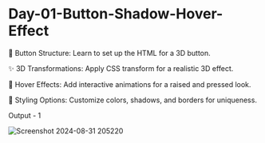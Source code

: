 # Day-01-Button-Shadow-Hover-Effect

🔧 Button Structure: Learn to set up the HTML for a 3D button.

✨ 3D Transformations: Apply CSS transform for a realistic 3D effect.

🎨 Hover Effects: Add interactive animations for a raised and pressed look.

🌈 Styling Options: Customize colors, shadows, and borders for uniqueness.



Output - 1

![Screenshot 2024-08-31 205220](https://github.com/user-attachments/assets/daff9c2a-89e8-4ec7-b439-687dbc744655)

